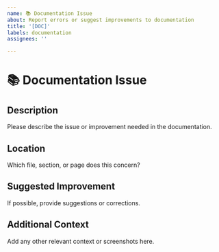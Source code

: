 ```yaml
---
name: 📚 Documentation Issue
about: Report errors or suggest improvements to documentation
title: '[DOC]'
labels: documentation
assignees: ''

---
```


# 📚 Documentation Issue

## Description

Please describe the issue or improvement needed in the documentation.

## Location

Which file, section, or page does this concern?

## Suggested Improvement

If possible, provide suggestions or corrections.

## Additional Context

Add any other relevant context or screenshots here.
